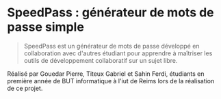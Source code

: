 # SpeedPass : générateur de mots de passe simple

> SpeedPass est un générateur de mots de passe développé en collaboration avec d'autres étudiant pour apprendre à maîtriser les outils de développement collaboratif sur un sujet libre.

Réalisé par Gouedar Pierre, Titeux Gabriel et Sahin Ferdi, étudiants en première année de BUT informatique à l'iut de Reims lors de la réalisation de ce projet.